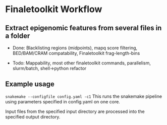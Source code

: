 # Finaletoolkit Workflow

## Extract epigenomic features from several files in a folder 


* Done: Blacklisting regions (midpoints), mapq score filtering, BED/BAM/CRAM compatability, Finaletoolkit frag-length-bins

* Todo: Mappability, most other finaletoolkit commands, parallelism, slurm/batch, shell->python refactor

## Example usage
`snakemake --configfile config.yaml -c1`
This runs the snakemake pipeline using parameters specified in config.yaml on one core. 

Input files from the specified input directory are processed into the specified output directory.
